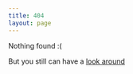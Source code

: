 ```yaml
---
title: 404
layout: page
---
```


Nothing found :(

But you still can have a [look around](/index.html)